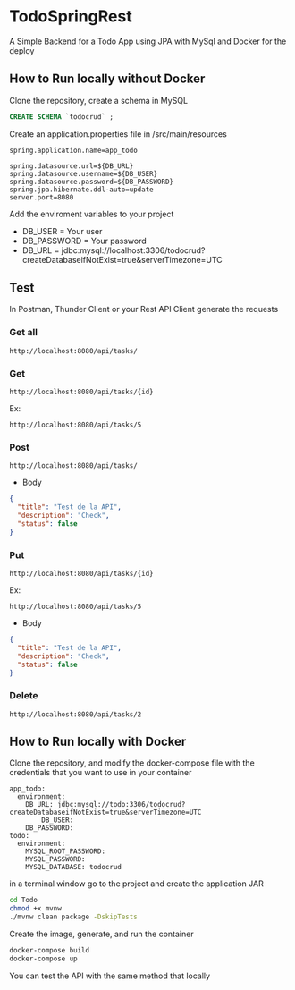 # TodoSpringRest

A Simple Backend for a Todo App using JPA with MySql and Docker for the deploy

## How to Run locally without Docker

Clone the repository, create a schema in MySQL

```sql
CREATE SCHEMA `todocrud` ;
```

Create an application.properties file in /src/main/resources

```application.properties
spring.application.name=app_todo

spring.datasource.url=${DB_URL}
spring.datasource.username=${DB_USER}
spring.datasource.password=${DB_PASSWORD}
spring.jpa.hibernate.ddl-auto=update
server.port=8080
```

Add the enviroment variables to your project

- DB_USER = Your user
- DB_PASSWORD = Your password
- DB_URL = jdbc:mysql://localhost:3306/todocrud?createDatabaseifNotExist=true&serverTimezone=UTC

## Test

In Postman, Thunder Client or your Rest API Client generate the requests

### Get all

```
http://localhost:8080/api/tasks/
```

### Get

```
http://localhost:8080/api/tasks/{id}
```

Ex:

```
http://localhost:8080/api/tasks/5
```

### Post

```
http://localhost:8080/api/tasks/
```

- Body

```json
{
  "title": "Test de la API",
  "description": "Check",
  "status": false
}
```

### Put

```
http://localhost:8080/api/tasks/{id}
```

Ex:

```
http://localhost:8080/api/tasks/5
```

- Body

```json
{
  "title": "Test de la API",
  "description": "Check",
  "status": false
}
```

### Delete

```
http://localhost:8080/api/tasks/2
```

## How to Run locally with Docker

Clone the repository, and modify the docker-compose file with the credentials that you want to use in your container

```
app_todo:
  environment:
    DB_URL: jdbc:mysql://todo:3306/todocrud?createDatabaseifNotExist=true&serverTimezone=UTC
        DB_USER:
	DB_PASSWORD:
todo:
  environment:
    MYSQL_ROOT_PASSWORD:
	MYSQL_PASSWORD:
	MYSQL_DATABASE: todocrud

```

in a terminal window go to the project and create the application JAR

```bash
cd Todo
chmod +x mvnw
./mvnw clean package -DskipTests
```

Create the image, generate, and run the container

```bash
docker-compose build
docker-compose up
```

You can test the API with the same method that locally
